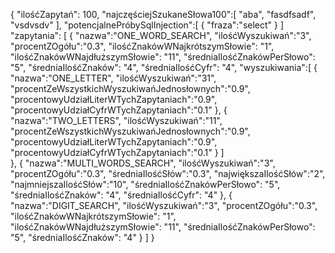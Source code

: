 {
"ilośćZapytań": 100,
"najczęściejSzukaneSłowa100":[
"aba",
"fasdfsadf",
"vsdvsdv"
],
"potencjalnePróbySqlInjection":[
{
"fraza":"select"
}
]
"zapytania": [
{
"nazwa":"ONE_WORD_SEARCH",
"ilośćWyszukiwań":"3",
"procentZOgółu":"0.3",
"ilośćZnakówWNajkrótszymSłowie": "1",
"ilośćZnakówWNajdłuższymSłowie": "11",
"średniaIlośćZnakówPerSłowo": "5",
"średniaIlośćZnaków": "4",
"średniaIlośćCyfr": "4",
"wyszukiwania":[
{
"nazwa":"ONE_LETTER",
"ilośćWyszukiwań":"31",
"procentZeWszystkichWyszukiwańJednosłownych":"0.9",
"procentowyUdziałLiterWTychZapytaniach":"0.9",
"procentowyUdziałCyfrWTychZapytaniach":"0.1"
},
{
"nazwa":"TWO_LETTERS",
"ilośćWyszukiwań":"11",
"procentZeWszystkichWyszukiwańJednosłownych":"0.9",
"procentowyUdziałLiterWTychZapytaniach":"0.9",
"procentowyUdziałCyfrWTychZapytaniach":"0.1"
}
]               
},
{
"nazwa":"MULTI_WORDS_SEARCH",
"ilośćWyszukiwań":"3",
"procentZOgółu":"0.3",
"średniaIlośćSłów":"0.3",
"największaIlośćSłów":"2",
"najmniejszaIlośćSłów":"10",
"średniaIlośćZnakówPerSłowo": "5",
"średniaIlośćZnaków": "4",
"średniaIlośćCyfr": "4"
},
{
"nazwa":"DIGIT_SEARCH",
"ilośćWyszukiwań":"3",
"procentZOgółu":"0.3",
"ilośćZnakówWNajkrótszymSłowie": "1",
"ilośćZnakówWNajdłuższymSłowie": "11",
"średniaIlośćZnakówPerSłowo": "5",
"średniaIlośćZnaków": "4"
}
]
}
